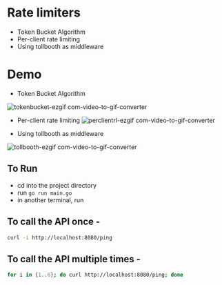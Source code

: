 # Rate limiters

- Token Bucket Algorithm
- Per-client rate limiting
- Using tollbooth as middleware

# Demo
- Token Bucket Algorithm
  
![tokenbucket-ezgif com-video-to-gif-converter](https://github.com/user-attachments/assets/5b1acff6-fe55-4e85-bf24-cb82b26fc89a)

- Per-client rate limiting
![perclientrl-ezgif com-video-to-gif-converter](https://github.com/user-attachments/assets/453aebfb-7d96-4441-88db-f1766167e625)

- Using tollbooth as middleware

![tollbooth-ezgif com-video-to-gif-converter](https://github.com/user-attachments/assets/3c61c48e-9245-492f-8ef8-bfb39e7614eb)

## To Run

- cd into the project directory
- run `go run main.go`
- in another terminal, run

## To call the API once - 
```bash
curl -i http://localhost:8080/ping
```
## To call the API multiple times - 

```bash
for i in {1..6}; do curl http://localhost:8080/ping; done
```
